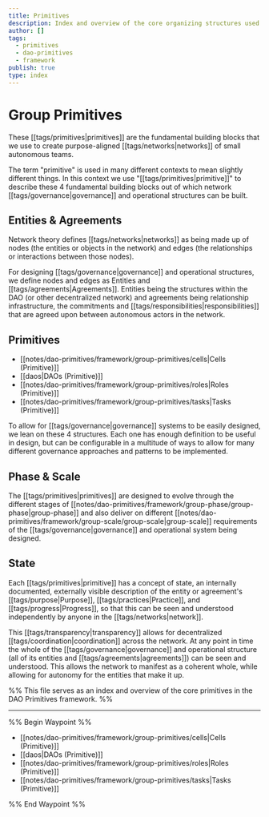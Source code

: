 ```yaml
---
title: Primitives
description: Index and overview of the core organizing structures used in the DAO Primitives framework
author: []
tags:
  - primitives
  - dao-primitives
  - framework
publish: true
type: index
---
```


# Group Primitives 

These [[tags/primitives|primitives]] are the fundamental building blocks that we use to create purpose-aligned [[tags/networks|networks]] of small autonomous teams.

The term "primitive" is used in many different contexts to mean slightly different things. In this context we use "[[tags/primitives|primitive]]" to describe these 4 fundamental building blocks out of which network [[tags/governance|governance]] and operational structures can be built.

## Entities & Agreements

Network theory defines [[tags/networks|networks]] as being made up of nodes (the entities or objects in the network) and edges (the relationships or interactions between those nodes).

For designing [[tags/governance|governance]] and operational structures, we define nodes and edges as Entities and [[tags/agreements|Agreements]]. Entities being the structures within the DAO (or other decentralized network) and agreements being relationship infrastructure, the commitments and [[tags/responsibilities|responsibilities]] that are agreed upon between autonomous actors in the network.

## Primitives

- [[notes/dao-primitives/framework/group-primitives/cells|Cells (Primitive)]]
- [[daos|DAOs (Primitive)]]
- [[notes/dao-primitives/framework/group-primitives/roles|Roles (Primitive)]]
- [[notes/dao-primitives/framework/group-primitives/tasks|Tasks (Primitive)]]

To allow for [[tags/governance|governance]] systems to be easily designed, we lean on these 4 structures. Each one has enough definition to be useful in design, but can be configurable in a multitude of ways to allow for many different governance approaches and patterns to be implemented.

## Phase & Scale

The [[tags/primitives|primitives]] are designed to evolve through the different stages of [[notes/dao-primitives/framework/group-phase/group-phase|group-phase]] and also deliver on different [[notes/dao-primitives/framework/group-scale/group-scale|group-scale]] requirements of the [[tags/governance|governance]] and operational system being designed.

## State

Each [[tags/primitives|primitive]] has a concept of state, an internally documented, externally visible description of the entity or agreement's [[tags/purpose|Purpose]], [[tags/practices|Practice]], and [[tags/progress|Progress]], so that this can be seen and understood independently by anyone in the [[tags/networks|network]].

This [[tags/transparency|transparency]] allows for decentralized [[tags/coordination|coordination]] across the network. At any point in time the whole of the [[tags/governance|governance]] and operational structure (all of its entities and [[tags/agreements|agreements]]) can be seen and understood. This allows the network to manifest as a coherent whole, while allowing for autonomy for the entities that make it up.

%% This file serves as an index and overview of the core primitives in the DAO Primitives framework. %%

---

%% Begin Waypoint %%

- [[notes/dao-primitives/framework/group-primitives/cells|Cells (Primitive)]]
- [[daos|DAOs (Primitive)]]
- [[notes/dao-primitives/framework/group-primitives/roles|Roles (Primitive)]]
- [[notes/dao-primitives/framework/group-primitives/tasks|Tasks (Primitive)]]

%% End Waypoint %%





